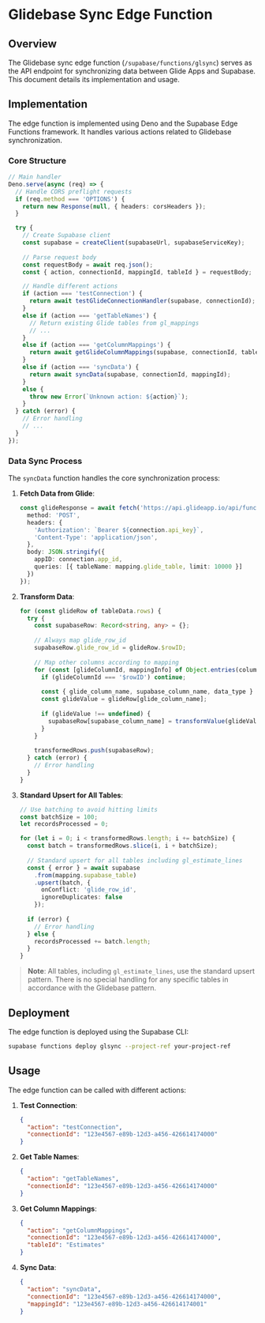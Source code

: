 # Glidebase Sync Edge Function

## Overview

The Glidebase sync edge function (`/supabase/functions/glsync`) serves as the API endpoint for synchronizing data between Glide Apps and Supabase. This document details its implementation and usage.

## Implementation

The edge function is implemented using Deno and the Supabase Edge Functions framework. It handles various actions related to Glidebase synchronization.

### Core Structure

```typescript
// Main handler
Deno.serve(async (req) => {
  // Handle CORS preflight requests
  if (req.method === 'OPTIONS') {
    return new Response(null, { headers: corsHeaders });
  }

  try {
    // Create Supabase client
    const supabase = createClient(supabaseUrl, supabaseServiceKey);
    
    // Parse request body
    const requestBody = await req.json();
    const { action, connectionId, mappingId, tableId } = requestBody;

    // Handle different actions
    if (action === 'testConnection') {
      return await testGlideConnectionHandler(supabase, connectionId);
    } 
    else if (action === 'getTableNames') {
      // Return existing Glide tables from gl_mappings
      // ...
    }
    else if (action === 'getColumnMappings') {
      return await getGlideColumnMappings(supabase, connectionId, tableId);
    }
    else if (action === 'syncData') {
      return await syncData(supabase, connectionId, mappingId);
    }
    else {
      throw new Error(`Unknown action: ${action}`);
    }
  } catch (error) {
    // Error handling
    // ...
  }
});
```

### Data Sync Process

The `syncData` function handles the core synchronization process:

1. **Fetch Data from Glide**:
   ```typescript
   const glideResponse = await fetch('https://api.glideapp.io/api/function/queryTables', {
     method: 'POST',
     headers: {
       'Authorization': `Bearer ${connection.api_key}`,
       'Content-Type': 'application/json',
     },
     body: JSON.stringify({
       appID: connection.app_id,
       queries: [{ tableName: mapping.glide_table, limit: 10000 }]
     })
   });
   ```

2. **Transform Data**:
   ```typescript
   for (const glideRow of tableData.rows) {
     try {
       const supabaseRow: Record<string, any> = {};
       
       // Always map glide_row_id
       supabaseRow.glide_row_id = glideRow.$rowID;
       
       // Map other columns according to mapping
       for (const [glideColumnId, mappingInfo] of Object.entries(columnMappings)) {
         if (glideColumnId === '$rowID') continue;
         
         const { glide_column_name, supabase_column_name, data_type } = mappingInfo as any;
         const glideValue = glideRow[glide_column_name];
         
         if (glideValue !== undefined) {
           supabaseRow[supabase_column_name] = transformValue(glideValue, data_type);
         }
       }
       
       transformedRows.push(supabaseRow);
     } catch (error) {
       // Error handling
     }
   }
   ```

3. **Standard Upsert for All Tables**:
   ```typescript
   // Use batching to avoid hitting limits
   const batchSize = 100;
   let recordsProcessed = 0;
   
   for (let i = 0; i < transformedRows.length; i += batchSize) {
     const batch = transformedRows.slice(i, i + batchSize);
     
     // Standard upsert for all tables including gl_estimate_lines
     const { error } = await supabase
       .from(mapping.supabase_table)
       .upsert(batch, { 
         onConflict: 'glide_row_id',
         ignoreDuplicates: false
       });
     
     if (error) {
       // Error handling
     } else {
       recordsProcessed += batch.length;
     }
   }
   ```

> **Note**: All tables, including `gl_estimate_lines`, use the standard upsert pattern. There is no special handling for any specific tables in accordance with the Glidebase pattern.

## Deployment

The edge function is deployed using the Supabase CLI:

```bash
supabase functions deploy glsync --project-ref your-project-ref
```

## Usage

The edge function can be called with different actions:

1. **Test Connection**:
   ```json
   {
     "action": "testConnection",
     "connectionId": "123e4567-e89b-12d3-a456-426614174000"
   }
   ```

2. **Get Table Names**:
   ```json
   {
     "action": "getTableNames",
     "connectionId": "123e4567-e89b-12d3-a456-426614174000"
   }
   ```

3. **Get Column Mappings**:
   ```json
   {
     "action": "getColumnMappings",
     "connectionId": "123e4567-e89b-12d3-a456-426614174000",
     "tableId": "Estimates"
   }
   ```

4. **Sync Data**:
   ```json
   {
     "action": "syncData",
     "connectionId": "123e4567-e89b-12d3-a456-426614174000",
     "mappingId": "123e4567-e89b-12d3-a456-426614174001"
   }
   ```
